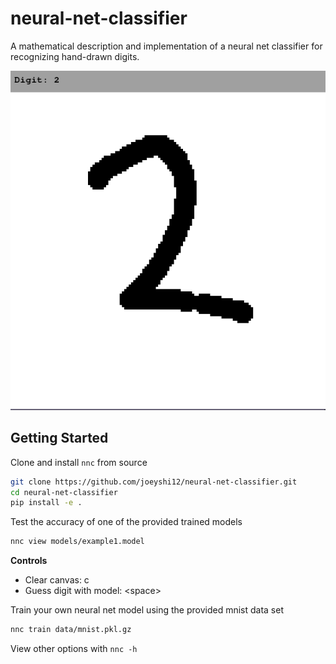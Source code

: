 # neural-net-classifier

A mathematical description and implementation of a neural net classifier for recognizing hand-drawn digits.

<img src="images/demo.png" alt="demo"/>

## Getting Started

Clone and install `nnc` from source
```bash
git clone https://github.com/joeyshi12/neural-net-classifier.git
cd neural-net-classifier
pip install -e .
```

Test the accuracy of one of the provided trained models
```bash
nnc view models/example1.model
```

**Controls**
- Clear canvas: c
- Guess digit with model: \<space\>


Train your own neural net model using the provided mnist data set
```bash
nnc train data/mnist.pkl.gz
```

View other options with `nnc -h`
